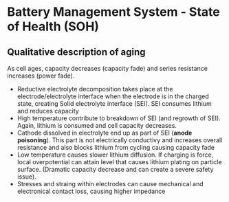 # Battery Management System - State of Health (SOH)

## Qualitative description of aging
As cell ages, capacity decreases (capacity fade) and series resistance increases (power fade).
- Reductive electrolyte decomposition takes place at the electrode/electrolyte interface when the electrode is in the charged state, creating Solid electrolyte interface (SEI). SEI consumes lithium and reduces capacity
- High temperature contribute to breakdown of SEI (and regrowth of SEI). Again, lithium is consumed and cell capacity decreases.
- Cathode dissolved in electrolyte end up as part of SEI (**anode poisoning**). This part is not electrically conductivy and increases overall resistance and also blocks lithium from cycling causing capacity fade
- Low temperature causes slower lithium diffusion. If charging is force, local overpotential can attain level that causes lithium plating on particle surface. (Dramatic capacity decrease and can create a severe safety issue).
- Stresses and straing within electrodes can cause mechanical and electronical contact loss, causing higher impedance
